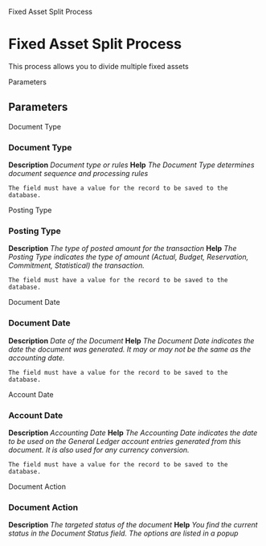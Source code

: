 
Fixed Asset Split Process
# Fixed Asset Split Process


This process allows you to divide multiple fixed assets

Parameters
## Parameters


Document Type
### Document Type

**Description**
 *Document type or rules*
**Help**
 *The Document Type determines document sequence and processing rules*

```
The field must have a value for the record to be saved to the database.
```
Posting Type
### Posting Type

**Description**
 *The type of posted amount for the transaction*
**Help**
 *The Posting Type indicates the type of amount (Actual, Budget, Reservation, Commitment, Statistical) the transaction.*

```
The field must have a value for the record to be saved to the database.
```
Document Date
### Document Date

**Description**
 *Date of the Document*
**Help**
 *The Document Date indicates the date the document was generated.  It may or may not be the same as the accounting date.*

```
The field must have a value for the record to be saved to the database.
```
Account Date
### Account Date

**Description**
 *Accounting Date*
**Help**
 *The Accounting Date indicates the date to be used on the General Ledger account entries generated from this document. It is also used for any currency conversion.*

```
The field must have a value for the record to be saved to the database.
```
Document Action
### Document Action

**Description**
 *The targeted status of the document*
**Help**
 *You find the current status in the Document Status field. The options are listed in a popup*
